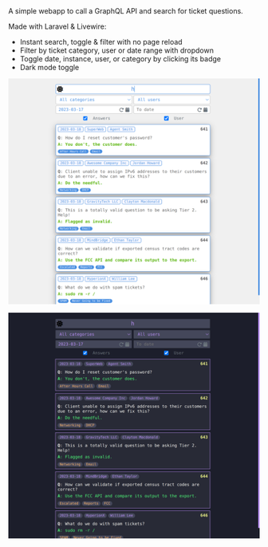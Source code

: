 ##

A simple webapp to call a GraphQL API and search for ticket questions.

Made with Laravel & Livewire:

- Instant search, toggle & filter with no page reload
- Filter by ticket category, user or date range with dropdown
- Toggle date, instance, user, or category by clicking its badge
- Dark mode toggle

![screenshot](screenshot1.png)

![screenshot](screenshot2.png)